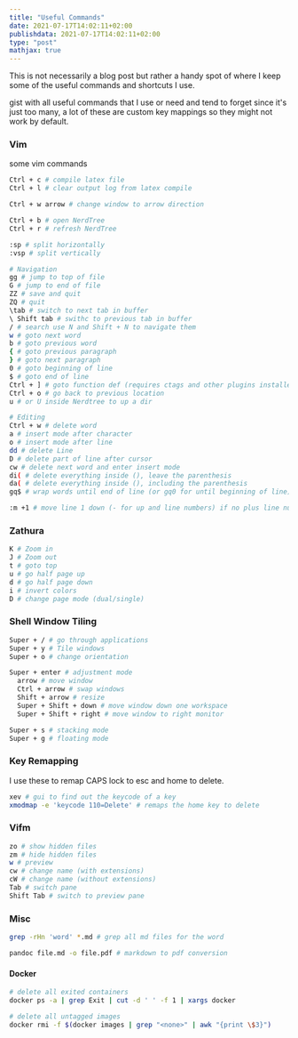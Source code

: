 ```yaml
---
title: "Useful Commands"
date: 2021-07-17T14:02:11+02:00
publishdata: 2021-07-17T14:02:11+02:00
type: "post"
mathjax: true
---
```


This is not necessarily a blog post but rather a handy spot of where I keep some of the useful commands and shortcuts I
use.

gist with all useful commands that I use or need and tend to forget since it's just too many, a lot of these are custom key mappings so they might not work by default.

### Vim

some vim commands

```bash
Ctrl + c # compile latex file
Ctrl + l # clear output log from latex compile

Ctrl + w arrow # change window to arrow direction

Ctrl + b # open NerdTree
Ctrl + r # refresh NerdTree

:sp # split horizontally
:vsp # split vertically

# Navigation
gg # jump to top of file
G # jump to end of file
ZZ # save and quit
ZQ # quit
\tab # switch to next tab in buffer
\ Shift tab # swithc to previous tab in buffer
/ # search use N and Shift + N to navigate them
w # goto next word
b # goto previous word
{ # goto previous paragraph
} # goto next paragraph
0 # goto beginning of line
$ # goto end of line
Ctrl + ] # goto function def (requires ctags and other plugins installed)
Ctrl + o # go back to previous location
u # or U inside Nerdtree to up a dir

# Editing
Ctrl + w # delete word
a # insert mode after character
o # insert mode after line
dd # delete Line
D # delete part of line after cursor
cw # delete next word and enter insert mode
di( # delete everything inside (), leave the parenthesis
da( # delete everything inside (), including the parenthesis
gq$ # wrap words until end of line (or gq0 for until beginning of line)

:m +1 # move line 1 down (- for up and line numbers) if no plus line number is absolute
```

### Zathura

```bash
K # Zoom in
J # Zoom out
t # goto top
u # go half page up
d # go half page down
i # invert colors
D # change page mode (dual/single)
```

### Shell Window Tiling

```bash
Super + / # go through applications
Super + y # Tile windows
Super + o # change orientation

Super + enter # adjustment mode
  arrow # move window
  Ctrl + arrow # swap windows
  Shift + arrow # resize
  Super + Shift + down # move window down one workspace
  Super + Shift + right # move window to right monitor

Super + s # stacking mode
Super + g # floating mode
```

### Key Remapping

I use these to remap CAPS lock to esc and home to delete.

```bash
xev # gui to find out the keycode of a key
xmodmap -e 'keycode 110=Delete' # remaps the home key to delete
```

### Vifm

```bash
zo # show hidden files
zm # hide hidden files
w # preview
cw # change name (with extensions)
cW # change name (without extensions)
Tab # switch pane
Shift Tab # switch to preview pane
```

### Misc

```bash
grep -rHn 'word' *.md # grep all md files for the word

pandoc file.md -o file.pdf # markdown to pdf conversion
```

#### Docker

```bash
# delete all exited containers
docker ps -a | grep Exit | cut -d ' ' -f 1 | xargs docker

# delete all untagged images
docker rmi -f $(docker images | grep "<none>" | awk "{print \$3}")
```
